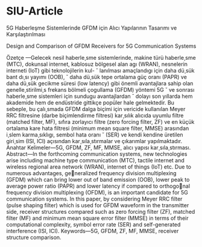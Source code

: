 # SIU-Article
5G Haberleşme Sistemlerinde GFDM için Alıcı Yapılarının Tasarımı ve Karşılaştırılması

Design and Comparison of GFDM Receivers for 5G Communication Systems

Özetçe —Gelecek nesil haberle¸sme sistemlerinde, makine türü
haberle¸sme (MTC), dokunsal internet, kablosuz bölgesel alan
agı (WRAN), nesnelerin interneti (IoT) gibi teknolojilerin kul- ˘
lanılması amaçlandıgı için daha dü¸sük bant dı¸sı yayımı (OOB), ˘
daha dü¸sük tepe ortalama güç oranı (PAPR) ve daha dü¸sük
gecikme süresi (low latency) gibi önemli avantajlara sahip olan
genelle¸stirilmi¸s frekans bölmeli çogullama (GFDM) yöntemi 5G ˘
ve sonrası haberle¸sme sistemleri için sundugu avantajlardan ˘
dolayı son yıllarda hem akademide hem de endüstride gittikçe
popüler hale gelmektedir. Bu sebeple, bu çalı¸smada GFDM dalga
biçimi için vericide kullanılan Meyer RRC filtresine (darbe
biçimlendirme filtresi) kar¸sılık alıcıda uyumlu filtre (matched
filter, MF), sıfıra zorlayıcı filtre (zero forcing filter, ZF) ve
en küçük ortalama kare hata filtresi (minimum mean square
filter, MMSE) arasından i¸slem karma¸sıklıgı, sembol hata oranı ˘
(SER) ve kendi kendine üretilen giri¸sim (ISI, ICI) açısından
kar¸sıla¸stırmalar ve çıkarımlar yapılmaktadır.
Anahtar Kelimeler—5G, GFDM, ZF, MF, MMSE, alıcı yapısı
kar¸sıla¸stırması.
Abstract—In the forthcoming communication systems, new
technologies arise including machine type communication (MTC),
tactile internet and wireless regional area network (WRAN),
internet of things (IoT) etc. Due to numerous advantages, generalized frequency division multiplexing (GFDM) which can
bring lower out of band emission (OOB), lower peak to average
power ratio (PAPR) and lower latency if compared to orthogonal frequency division multiplexing (OFDM), is an important
candidate for 5G communication systems. In this paper, by
considering Meyer RRC filter (pulse shaping filter) which is used
for GFDM waveform in the transmitter side, receiver structures
compared such as zero forcing filter (ZF), matched filter (MF)
and minimum mean square error filter (MMSE) in terms of
their computational complexity, symbol error rate (SER) and
self-generated interference (ISI, ICI).
Keywords—5G, GFDM, ZF, MF, MMSE, receiver structure
comparison.

